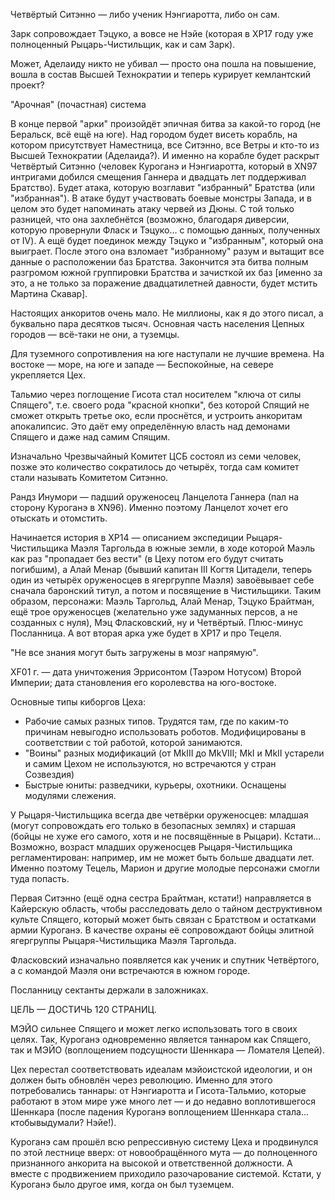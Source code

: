Четвёртый Ситэнно — либо ученик Нэнгиаротта, либо он сам.

Зарк сопровождает Тэцуко, а вовсе не Нэйе (которая в XP17 году уже полноценный Рыцарь-Чистильщик, как и сам Зарк).

Может, Аделаиду никто не убивал — просто она пошла на повышение, вошла в состав Высшей Технократии и теперь курирует кемлантский проект?

"Арочная" (почастная) система

В конце первой "арки" произойдёт эпичная битва за какой-то город (не Беральск, всё ещё на юге).
	Над городом будет висеть корабль, на котором присутствует Наместница, все Ситэнно, все Ветры и кто-то из Высшей Технократии (Аделаида?). И именно на корабле будет раскрыт Четвёртый Ситэнно (человек Куроганэ и Нэнгиаротта, который в XN97 интригами добился смещения Ганнера и двадцать лет поддерживал Братство).
	Будет атака, которую возглавит "избранный" Братства (или "избранная"). В атаке будут участвовать боевые монстры Запада, и в целом это будет напоминать атаку червей из Дюны. С той только разницей, что она захлебнётся (возможно, благодаря диверсии, которую провернули Фласк и Тэцуко... c помощью данных, полученных от IV).
	А ещё будет поединок между Тэцуко и "избранным", который она выиграет. После этого она взломает "избранному" разум и вытащит все данные о расположении баз Братства.
	Закончится эта битва полным разгромом южной группировки Братства и зачисткой их баз [именно за это, а не только за поражение двадцатилетней давности, будет мстить Мартина Скавар].

Настоящих анкоритов очень мало. Не миллионы, как я до этого писал, а буквально пара десятков тысяч. Основная часть населения Цепных городов — всё-таки не они, а туземцы.

Для туземного сопротивления на юге наступали не лучшие времена. На востоке — море, на юге и западе — Беспокойные, на севере укрепляется Цех.

Тальмио через поглощение Гисота стал носителем "ключа от силы Спящего", т.е. своего рода "красной кнопки", без которой Спящий не сможет открыть третье око, если проснётся, и устроить анкоритам апокалипсис. Это даёт ему определённую власть над демонами Спящего и даже над самим Спящим.

Изначально Чрезвычайный Комитет ЦСБ состоял из семи человек, позже это количество сократилось до четырёх, тогда сам комитет стали называть Комитетом Ситэнно.

Рандз Инумори — падший оруженосец Ланцелота Ганнера (пал на сторону Куроганэ в XN96). Именно поэтому Ланцелот хочет его отыскать и отомстить.

Начинается история в XP14 — описанием экспедиции Рыцаря-Чистильщика Маэля Таргольда в южные земли, в ходе которой Маэль как раз "пропадает без вести" (в Цеху потом его будут считать погибшим), а Алай Менар (бывший капитан III Когтя Цитадели, теперь один из четырёх оруженосцев в ягергруппе Маэля) завоёвывает себе сначала баронский титул, а потом и посвящение в Чистильщики.
	Таким образом, персонажи: Маэль Таргольд, Алай Менар, Тэцуко Брайтман, ещё трое оруженосцев (желательно уже задуманных персов, а не созданных с нуля), Мэц Фласковский, ну и Четвёртый. Плюс-минус Посланница.
	А вот вторая арка уже будет в XP17 и про Тецеля.

"Не все знания могут быть загружены в мозг напрямую".

XF01 г. — дата уничтожения Эррисонтом (Таэром Нотусом) Второй Империи; дата становления его королевства на юго-востоке.

Основные типы киборгов Цеха:
- Рабочие самых разных типов. Трудятся там, где по каким-то причинам невыгодно использовать роботов. Модифицированы в соответствии с той работой, которой занимаются.
- "Воины" разных модификаций (от MkIII до MkVIII; MkI и MkII устарели и самим Цехом не используются, но встречаются у стран Созвездия)
- Быстрые юниты: разведчики, курьеры, охотники. Оснащены модулями слежения.

У Рыцаря-Чистильщика всегда две четвёрки оруженосцев: младшая (могут сопровождать его только в безопасных землях) и старшая (бойцы не хуже его самого, хотя и не посвящённые в Рыцари).
Кстати... Возможно, возраст младших оруженосцев Рыцаря-Чистильщика регламентирован: например, им не может быть больше двадцати лет. Именно поэтому Тецель, Марион и другие молодые персонажи смогли туда попасть.

Первая Ситэнно (ещё одна сестра Брайтман, кстати!) направляется в Кайерскую область, чтобы расследовать дело о тайном деструктивном культе Спящего, который может быть связан с Братством и остатками армии Куроганэ. В качестве охраны её сопровождают бойцы элитной ягергруппы Рыцаря-Чистильщика Маэля Таргольда.

Фласковский изначально появляется как ученик и спутник Четвёртого, а с командой Маэля они встречаются в южном городе.

Посланницу сектанты держали в заложниках.

ЦЕЛЬ — ДОСТИЧЬ 120 СТРАНИЦ.

МЭЙО сильнее Спящего и может легко использовать того в своих целях. Так, Куроганэ одновременно является таннаром как Спящего, так и МЭЙО (воплощением подсущности Шеннкара — Ломателя Цепей).

Цех перестал соответствовать идеалам мэйоистской идеологии, и он должен быть обновлён через революцию. Именно для этого потребовались таннары: от Нэнгиаротта и Гисота-Тальмио, которые работают в этом мире уже много лет — и до недавно воплотившегося Шеннкара (после падения Куроганэ воплощением Шеннкара стала... ктобывыдумали? Нэйе!).

Куроганэ сам прошёл всю репрессивную систему Цеха и продвинулся по этой лестнице вверх: от новообращённого мута — до полноценного признанного анкорита на высокой и ответственной должности. А вместе с продвижением приходило разочарование системой.
	Кстати, у Куроганэ было другое имя, когда он был туземцем. 
